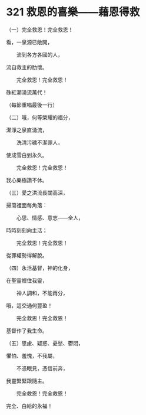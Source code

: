 # 321 救恩的喜樂——藉恩得救

（一）完全救恩！完全救恩！

看，一泉源已敞開，

　　流到各方各國的人，

流自救主的肋懷。

　　完全救恩！完全救恩！

硃紅潮湧流萬代！



（每節重唱最後一行）

（二）哦，何等榮耀的福分，

潔淨之泉直湧流，

　　洗清污穢不潔罪人，

使成雪白到永久。

　　完全救恩！完全救恩！

我心樂極讚不休。

（三）愛之洪流長闊高深，

掃蕩裡面每角落：

　　心思、情感、意志——全人，

時時刻刻向主活；

　　完全救恩！完全救恩！

從罪權勢得解脫。

（四）永活基督，神的化身，

在聖靈裡住我靈，

　　神人調和，不能再分，

哦，這交通何豐盈！

　　完全救恩！完全救恩！

基督作了我生命。

（五）思慮、疑惑、憂愁、鬱悶，

懼怕、羞愧，不我屬，

　　不憑眼見，憑信前奔，

我靈緊緊跟隨主。

　　完全救恩！完全救恩！

完全、白給的永福！

